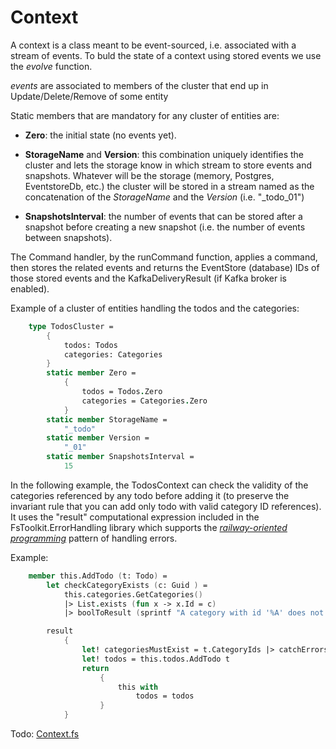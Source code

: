 # Context

A context is a class meant to be event-sourced, i.e. associated with a stream of events.
To buld the state of a context using stored events we use the _evolve_ function.

 _events_ are associated to members of the cluster that end up in Update/Delete/Remove of some entity

Static members that are mandatory for any cluster of entities are:
- __Zero__: the initial state (no events yet).
- __StorageName__ and  __Version__: this combination uniquely identifies the cluster and lets the storage know in which stream to store events and snapshots. Whatever will be the storage (memory, Postgres, EventstoreDb, etc.) the cluster will be stored in a stream named as the concatenation of the _StorageName_ and the _Version_ (i.e. "_todo_01")

- __SnapshotsInterval__: the number of events that can be stored after a snapshot before creating a new snapshot (i.e. the number of events between snapshots).

The Command handler, by the runCommand function, applies a command, then stores the related events and returns the EventStore (database) IDs of those stored events and the KafkaDeliveryResult (if Kafka broker is enabled).

Example of a cluster of entities handling the todos and the categories:
```FSharp
    type TodosCluster =
        {
            todos: Todos
            categories: Categories
        }
        static member Zero =
            {
                todos = Todos.Zero
                categories = Categories.Zero
            }
        static member StorageName =
            "_todo"
        static member Version =
            "_01"
        static member SnapshotsInterval =
            15
```

In the following example, the TodosContext can check the validity of the categories referenced by any todo before adding it (to preserve the invariant rule that you can add only todo with valid category ID references).
It uses the "result" computational expression included in the FsToolkit.ErrorHandling library which supports the [_railway-oriented programming_](https://fsharpforfunandprofit.com/rop/) pattern of handling errors.

Example:
```FSharp
    member this.AddTodo (t: Todo) =
        let checkCategoryExists (c: Guid ) =
            this.categories.GetCategories() 
            |> List.exists (fun x -> x.Id = c) 
            |> boolToResult (sprintf "A category with id '%A' does not exist" c)

        result
            {
                let! categoriesMustExist = t.CategoryIds |> catchErrors checkCategoryExists
                let! todos = this.todos.AddTodo t
                return 
                    {
                        this with
                            todos = todos
                    }
            }
```

Todo: [Context.fs](https://github.com/tonyx/Sharpino/blob/main/Sharpino.Sample/Domain/Todos/Context.fs)
